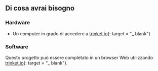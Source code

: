 ## Di cosa avrai bisogno

### Hardware

+ Un computer in grado di accedere a [trinket.io](https://trinket.io){: target = "_ blank"}

### Software

Questo progetto può essere completato in un browser Web utilizzando [trinket.io](https://trinket.io){: target = "_ blank"}.